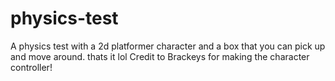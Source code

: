 # physics-test
A physics test with a 2d platformer character and a box that you can pick up and move around.
thats it lol
Credit to Brackeys for making the character controller!
